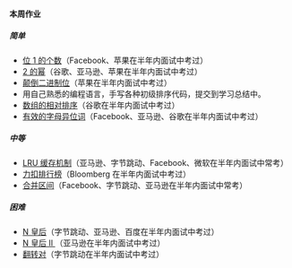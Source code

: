 #### 本周作业

##### 简单

- [位 1 的个数](https://leetcode-cn.com/problems/number-of-1-bits/)（Facebook、苹果在半年内面试中考过）
- [ 2 的幂](https://leetcode-cn.com/problems/power-of-two/)（谷歌、亚马逊、苹果在半年内面试中考过）
- [颠倒二进制位](https://leetcode-cn.com/problems/reverse-bits/)（苹果在半年内面试中考过）
- 用自己熟悉的编程语言，手写各种初级排序代码，提交到学习总结中。
- [数组的相对排序](https://leetcode-cn.com/problems/relative-sort-array/)（谷歌在半年内面试中考过）
- [有效的字母异位词](https://leetcode-cn.com/problems/valid-anagram/)（Facebook、亚马逊、谷歌在半年内面试中考过）

##### 中等

- [ LRU 缓存机制](https://leetcode-cn.com/problems/lru-cache/#/)（亚马逊、字节跳动、Facebook、微软在半年内面试中常考）
- [力扣排行榜](https://leetcode-cn.com/problems/design-a-leaderboard/)（Bloomberg 在半年内面试中考过）
- [合并区间](https://leetcode-cn.com/problems/merge-intervals/)（Facebook、字节跳动、亚马逊在半年内面试中常考）

##### 困难

- [ N 皇后](https://leetcode-cn.com/problems/n-queens/description/)（字节跳动、亚马逊、百度在半年内面试中考过）
- [ N 皇后 II ](https://leetcode-cn.com/problems/n-queens-ii/description/)（亚马逊在半年内面试中考过）
- [翻转对](https://leetcode-cn.com/problems/reverse-pairs/)（字节跳动在半年内面试中考过）











